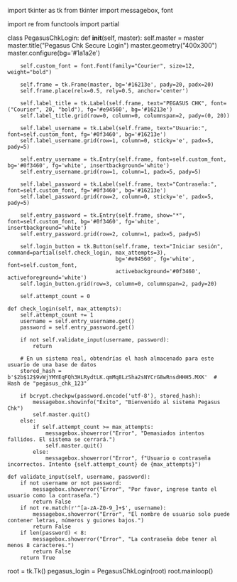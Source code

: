 import tkinter as tk
from tkinter import messagebox, font

import re
from functools import partial

class PegasusChkLogin:
    def __init__(self, master):
        self.master = master
        master.title("Pegasus Chk Secure Login")
        master.geometry("400x300")
        master.configure(bg='#1a1a2e')

        self.custom_font = font.Font(family="Courier", size=12, weight="bold")

        self.frame = tk.Frame(master, bg='#16213e', pady=20, padx=20)
        self.frame.place(relx=0.5, rely=0.5, anchor='center')

        self.label_title = tk.Label(self.frame, text="PEGASUS CHK", font=("Courier", 20, "bold"), fg='#e94560', bg='#16213e')
        self.label_title.grid(row=0, column=0, columnspan=2, pady=(0, 20))

        self.label_username = tk.Label(self.frame, text="Usuario:", font=self.custom_font, fg='#0f3460', bg='#16213e')
        self.label_username.grid(row=1, column=0, sticky='e', padx=5, pady=5)

        self.entry_username = tk.Entry(self.frame, font=self.custom_font, bg='#0f3460', fg='white', insertbackground='white')
        self.entry_username.grid(row=1, column=1, padx=5, pady=5)

        self.label_password = tk.Label(self.frame, text="Contraseña:", font=self.custom_font, fg='#0f3460', bg='#16213e')
        self.label_password.grid(row=2, column=0, sticky='e', padx=5, pady=5)

        self.entry_password = tk.Entry(self.frame, show="*", font=self.custom_font, bg='#0f3460', fg='white', insertbackground='white')
        self.entry_password.grid(row=2, column=1, padx=5, pady=5)

        self.login_button = tk.Button(self.frame, text="Iniciar sesión", command=partial(self.check_login, max_attempts=3), 
                                      bg='#e94560', fg='white', font=self.custom_font, 
                                      activebackground='#0f3460', activeforeground='white')
        self.login_button.grid(row=3, column=0, columnspan=2, pady=20)

        self.attempt_count = 0

    def check_login(self, max_attempts):
        self.attempt_count += 1
        username = self.entry_username.get()
        password = self.entry_password.get()

        if not self.validate_input(username, password):
            return

        # En un sistema real, obtendrías el hash almacenado para este usuario de una base de datos
        stored_hash = b'$2b$12$9vWjYMYEqFQh3HLRydtLK.qmMq8LzSha2sNYCrG8wRnsdHHH5.MXK'  # Hash de "pegasus_chk_123"

        if bcrypt.checkpw(password.encode('utf-8'), stored_hash):
            messagebox.showinfo("Éxito", "Bienvenido al sistema Pegasus Chk")
            self.master.quit()
        else:
            if self.attempt_count >= max_attempts:
                messagebox.showerror("Error", "Demasiados intentos fallidos. El sistema se cerrará.")
                self.master.quit()
            else:
                messagebox.showerror("Error", f"Usuario o contraseña incorrectos. Intento {self.attempt_count} de {max_attempts}")

    def validate_input(self, username, password):
        if not username or not password:
            messagebox.showerror("Error", "Por favor, ingrese tanto el usuario como la contraseña.")
            return False
        if not re.match(r'^[a-zA-Z0-9_]+$', username):
            messagebox.showerror("Error", "El nombre de usuario solo puede contener letras, números y guiones bajos.")
            return False
        if len(password) < 8:
            messagebox.showerror("Error", "La contraseña debe tener al menos 8 caracteres.")
            return False
        return True

root = tk.Tk()
pegasus_login = PegasusChkLogin(root)
root.mainloop()
